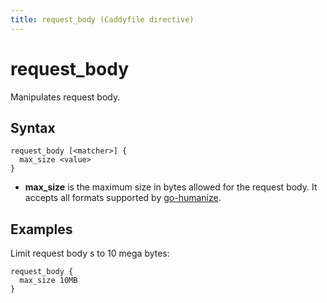 ```yaml
---
title: request_body (Caddyfile directive)
---
```


# request_body

Manipulates request body.


## Syntax

```caddy-d
request_body [<matcher>] {
  max_size <value>
}
```

- **max_size** is the maximum size in bytes allowed for the request body. It accepts all formats supported by [go-humanize](https://github.com/dustin/go-humanize/blob/master/bytes.go).


## Examples

Limit request body s to 10 mega bytes:

```caddy-d
request_body {
  max_size 10MB
}
```
